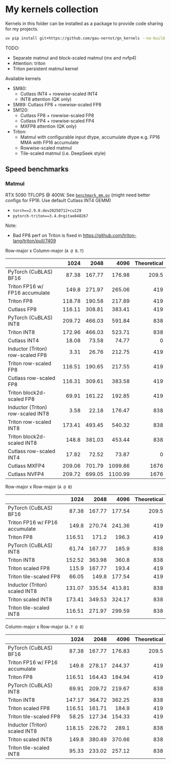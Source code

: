 # My kernels collection

Kernels in this folder can be installed as a package to provide code sharing for my projects.

```bash
uv pip install git+https://github.com/gau-nernst/gn_kernels --no-build-isolation
```

TODO:
- Separate matmul and block-scaled matmul (mx and nvfp4)
- Attention: triton
- Triton persistent matmul kernel

Available kernels

- SM80:
  - Cutlass INT4 + rowwise-scaled INT4
  - INT8 attention (QK only)
- SM89: Cutlass FP8 + rowwise-scaled FP8
- SM120:
  - Cutlass FP8 + rowwise-scaled FP8
  - Cutlass FP4 + rowwise-scaled FP4
  - MXFP8 attention (QK only)
- Triton:
  - Matmul with configurable input dtype, accumulate dtype e.g. FP16 MMA with FP16 accumulate
  - Rowwise-scaled matmul
  - Tile-scaled matmul (i.e. DeepSeek style)

## Speed benchmarks

### Matmul

RTX 5090 TFLOPS @ 400W. See [`benchmark_mm.py`](benchmark_mm.py) (might need better configs for FP16. Use default Cutlass INT4 GEMM)
- `torch==2.9.0.dev20250712+cu129`
- `pytorch-triton==3.4.0+gitae848267`

Note:
- Bad FP8 perf on Triton is fixed in https://github.com/triton-lang/triton/pull/7409

Row-major x Column-major (`A @ B.T`)

|                                   |   1024 |   2048 |    4096 |   Theoretical |
|:----------------------------------|-------:|-------:|--------:|--------------:|
| PyTorch (CuBLAS) BF16             |  87.38 | 167.77 |  176.98 |         209.5 |
| Triton FP16 w/ FP16 accumulate    | 149.8  | 271.97 |  265.06 |         419   |
| Triton FP8                        | 118.78 | 190.58 |  217.89 |         419   |
| Cutlass FP8                       | 116.11 | 308.81 |  383.41 |         419   |
| PyTorch (CuBLAS) INT8             | 209.72 | 466.03 |  591.84 |         838   |
| Triton INT8                       | 172.96 | 466.03 |  523.71 |         838   |
| Cutlass INT4                      |  18.08 |  73.58 |   74.77 |           0   |
| Inductor (Triton) row-scaled FP8  |   3.31 |  26.76 |  212.75 |         419   |
| Triton row-scaled FP8             | 116.51 | 190.65 |  217.55 |         419   |
| Cutlass row-scaled FP8            | 116.31 | 309.61 |  383.58 |         419   |
| Triton block2d-scaled FP8         |  69.91 | 161.22 |  192.85 |         419   |
| Inductor (Triton) row-scaled INT8 |   3.58 |  22.18 |  176.47 |         838   |
| Triton row-scaled INT8            | 173.41 | 493.45 |  540.32 |         838   |
| Triton block2d-scaled INT8        | 148.8  | 381.03 |  453.44 |         838   |
| Cutlass row-scaled INT4           |  17.82 |  72.52 |   73.87 |           0   |
| Cutlass MXFP4                     | 209.06 | 701.79 | 1099.86 |        1676   |
| Cutlass NVFP4                     | 209.72 | 699.05 | 1100.99 |        1676   |

Row-major x Row-major (`A @ B`)

|                                |   1024 |   2048 |   4096 | Theoretical |
|:-------------------------------|-------:|-------:|-------:|------------:|
| PyTorch (CuBLAS) BF16          |  87.38 | 167.77 | 177.54 |       209.5 |
| Triton FP16 w/ FP16 accumulate | 149.8  | 270.74 | 241.36 |       419   |
| Triton FP8                     | 116.51 | 171.2  | 196.3  |       419   |
| PyTorch (CuBLAS) INT8          |  61.74 | 167.77 | 185.9  |       838   |
| Triton INT8                    | 152.52 | 363.98 | 360.8  |       838   |
| Triton scaled FP8              | 115.9  | 167.77 | 193.4  |       419   |
| Triton tile-scaled FP8         |  66.05 | 149.8  | 177.54 |       419   |
| Inductor (Triton) scaled INT8  | 131.07 | 335.54 | 413.81 |       838   |
| Triton scaled INT8             | 173.41 | 349.53 | 324.17 |       838   |
| Triton tile-scaled INT8        | 116.51 | 271.97 | 299.59 |       838   |

Column-major x Row-major (`A.T @ B`)

|                                |   1024 |   2048 |   4096 | Theoretical |
|:-------------------------------|-------:|-------:|-------:|------------:|
| PyTorch (CuBLAS) BF16          |  87.38 | 167.77 | 176.83 |       209.5 |
| Triton FP16 w/ FP16 accumulate | 149.8  | 278.17 | 244.37 |       419   |
| Triton FP8                     | 116.51 | 164.43 | 184.94 |       419   |
| PyTorch (CuBLAS) INT8          |  69.91 | 209.72 | 219.67 |       838   |
| Triton INT8                    | 147.17 | 364.72 | 362.25 |       838   |
| Triton scaled FP8              | 116.51 | 161.71 | 184.9  |       419   |
| Triton tile-scaled FP8         |  58.25 | 127.34 | 154.33 |       419   |
| Inductor (Triton) scaled INT8  | 118.15 | 226.72 | 289.1  |       838   |
| Triton scaled INT8             | 149.8  | 380.49 | 370.66 |       838   |
| Triton tile-scaled INT8        |  95.33 | 233.02 | 257.12 |       838   |
